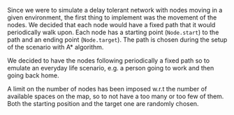 Since we were to simulate a delay tolerant network with nodes moving in a given environment, the first thing to implement was the movement of the nodes. We decided that each node would have a fixed path that it would periodically walk upon. Each node has a starting point (`Node.start`) to the path and an ending point (`Node.target`). The path is chosen during the setup of the scenario with A* algorithm.

We decided to have the nodes following periodically a fixed path so to emulate an everyday life scenario, e.g. a person going to work and then going back home.

A limit on the number of nodes has been imposed w.r.t the number of available spaces on the map, so to not have a too many or too few of them. Both the starting position and the target one are randomly chosen.
